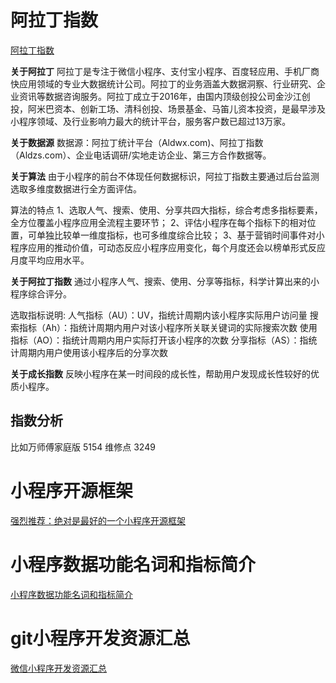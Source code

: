 # 阿拉丁指数
[阿拉丁指数](http://www.aldzs.com/toplist)

**关于阿拉丁**
阿拉丁是专注于微信小程序、支付宝小程序、百度轻应用、手机厂商快应用领域的专业大数据统计公司。阿拉丁的业务涵盖大数据洞察、行业研究、企业资讯等数据咨询服务。阿拉丁成立于2016年，由国内顶级创投公司金沙江创投，阿米巴资本、创新工场、清科创投、场景基金、马笛儿资本投资，是最早涉及小程序领域、及行业影响力最大的统计平台，服务客户数已超过13万家。

**关于数据源**
数据源：阿拉丁统计平台（Aldwx.com)、阿拉丁指数（Aldzs.com）、企业电话调研/实地走访企业、第三方合作数据等。

**关于算法**
由于小程序的前台不体现任何数据标识，阿拉丁指数主要通过后台监测选取多维度数据进行全方面评估。

 算法的特点
1、选取人气、搜索、使用、分享共四大指标，综合考虑多指标要素，全方位覆盖小程序应用全流程主要环节；
2、评估小程序在每个指标下的相对位置，可单独比较单一维度指标，也可多维度综合比较； 
3、基于营销时间事件对小程序应用的推动价值，可动态反应小程序应用变化，每个月度还会以榜单形式反应月度平均应用水平。

**关于阿拉丁指数**
通过小程序人气、搜索、使用、分享等指标，科学计算出来的小程序综合评分。

选取指标说明:
人气指标（AU）：UV，指统计周期内该小程序实际用户访问量
搜索指标（Ah）：指统计周期内用户对该小程序所关联关键词的实际搜索次数
使用指标（AO）：指统计周期内用户实际打开该小程序的次数
分享指标（AS）：指统计周期内用户使用该小程序后的分享次数

**关于成长指数**
反映小程序在某一时间段的成长性，帮助用户发现成长性较好的优质小程序。

## 指数分析
比如万师傅家庭版 5154
维修点 3249

# 小程序开源框架
[强烈推荐：绝对是最好的一个小程序开源框架](https://blog.csdn.net/OQjya206rsQ71/article/details/81213237)

# 小程序数据功能名词和指标简介
[小程序数据功能名词和指标简介](https://wenku.baidu.com/view/671d5d27c4da50e2524de518964bcf84b9d52dd5.html)

# git小程序开发资源汇总
[微信小程序开发资源汇总](https://github.com/justjavac/awesome-wechat-weapp)